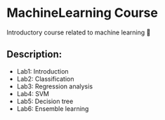 # MachineLearning Course
Introductory course related to machine learning 🦾
## Description:
- Lab1: Introduction
- Lab2: Classification
- Lab3: Regression analysis
- Lab4: SVM
- Lab5: Decision tree
- Lab6: Ensemble learning
